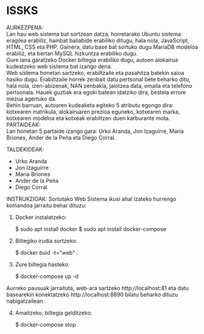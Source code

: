# ISSKS  
AURKEZPENA:  
Lan hau web sistema bat sortzean datza, horretarako Ubuntu sistema eragilea erabiliz, hainbat baliabide erabiliko ditugu, hala nola, JavaScript, HTML, CSS eta PHP. Gainera, datu base bat sortuko dugu MariaDB modeloa erabiliz, eta bertan MySQL hizkuntza erabiliko dugu.  
Gure lana garatzeko Docker biltegia erabiliko dugu, autoen alokairua kudeatzeko web sistema bat izango dena.   
Web sistema honetan sartzeko, erabiltzaile eta pasahitza batekin saioa hasiko dugu. Erabiltzaile horrek zenbait datu pertsonal bete beharko ditu, hala nola, izen-abizenak, NAN zenbakia, jaiotzea data, emaila eta telefono pertsonala. Hauek guztiak era egoki batean idatziko dira, bestela errore mezua agertuko da.  
Behin barruan, autoaren kudeaketa egiteko 5 atributu egongo dira: kotxearen matrikula, alokairuaren prezioa eguneko, kotxearen marka, kotxearen modeloa eta kotxeak erabiltzen duen karburante mota.  
PARTAIDEAK:  
Lan honetan 5 partaide izango gara: Urko Aranda, Jon Izaguirre, Maria Briones, Ander de la Peña eta Diego Corral.     

TALDEKIDEAK:
* Urko Aranda
* Jon Izaguirre
* Maria Briones
* Ander de la Peña
* Diego Corral

INSTRUKZIOAK:
Sortutako Web Sistema ikusi ahal izateko hurrengo komandoa jarraitu behar dituzu:

1. Docker instalatzeko:

	$ sudo apt install docker
	$ sudo apt install docker-compose
	
2. Biltegiko irudia sortzeko:

	$ docker buid -t="web" .
	
3. Zure biltegia hasteko:

	$ docker-compose up -d
	
Aurreko pausuak jarraituta, web-ara sartzeko http://localhost:81 eta datu basearekin konektatzeko http://localhost:8890 bilatu beharko dituzu nabigatzailean

4. Amaitzeko, biltegia gelditzeko:

	$ docker-compose stop
	
